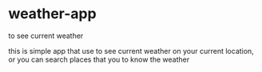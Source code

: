 # weather-app
to see current weather

this is simple app that use to see current weather on your current  location, or you can search places that you to know the weather
